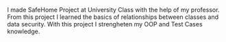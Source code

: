 I made SafeHome Project at University Class with the help of my professor. From this project I learned the basics of relationships between classes and data security.
With this project I strengheten my OOP and Test Cases knowledge.
